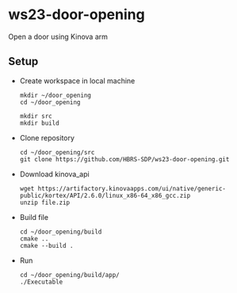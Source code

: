 # ws23-door-opening
 Open a door using Kinova arm
 
## Setup
- Create workspace in local machine
   ```
   mkdir ~/door_opening
   cd ~/door_opening
   
   mkdir src
   mkdir build
   ```
- Clone repository
   ```
   cd ~/door_opening/src
   git clone https://github.com/HBRS-SDP/ws23-door-opening.git
   ```
- Download kinova_api
   ```
   wget https://artifactory.kinovaapps.com/ui/native/generic-public/kortex/API/2.6.0/linux_x86-64_x86_gcc.zip
   unzip file.zip
   ```
- Build file 
   ```
   cd ~/door_opening/build
   cmake ..
   cmake --build .
   ```
- Run
   ```
   cd ~/door_opening/build/app/
   ./Executable
   ```
     
